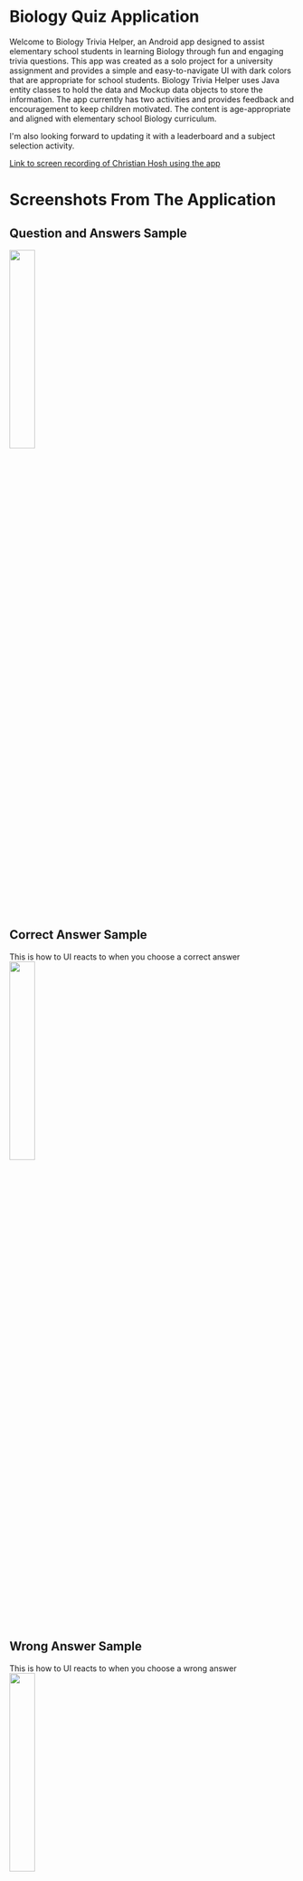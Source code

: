 # Biology Quiz Application
  Welcome to Biology Trivia Helper, an Android app designed to assist elementary school students in learning Biology through fun and engaging 
  trivia questions. This app was created as a solo project for a university assignment and provides a simple and easy-to-navigate UI with dark 
  colors that are appropriate for school students. Biology Trivia Helper uses Java entity classes to hold the data and Mockup data objects to store 
  the information. The app currently has two activities and provides feedback and encouragement to keep children motivated. The content is 
  age-appropriate and aligned with elementary school Biology curriculum.
  
  I'm also looking forward to updating it with a leaderboard and a subject selection activity. 

 <a href="https://drive.google.com/file/d/1f_tDmfQ-zztly0RU0AF9c9Sm2uIoTDsq/view?usp=sharing">Link to screen recording of Christian Hosh using the app</a>

# Screenshots From The Application
  <h2>Question and Answers Sample</h2>
  <img src="https://user-images.githubusercontent.com/104357056/235326574-0ab6a1f1-e624-4c2a-9608-4a5217376328.jpg" width=30%>
  <h2>Correct Answer Sample</h2>
  This is how to UI reacts to when you choose a correct answer
  <img src="https://user-images.githubusercontent.com/104357056/235326573-68ac76b6-e912-41af-8e38-9ad1c79d06db.jpg" width=30%>
  <h2>Wrong Answer Sample</h2>
   This is how to UI reacts to when you choose a wrong answer
  <img src="https://user-images.githubusercontent.com/104357056/235326575-8e0c25eb-3742-431d-ae5b-3aa24dadd10e.jpg" width=30%>
  <h2>Final Overview Screen</h2>
  This final screen opens up when you finish answering 10 trivia questions and shows you all the questions you answered with their correct answers
  <img src="https://user-images.githubusercontent.com/104357056/235357967-35db5d56-efeb-45d8-ba21-538bdbb32801.jpg" width=30%>


# To-Do & Future Plans
<ul>
  <li>Make a leaderboard</li>
  <li>Fix up the UI on the overview screen</li>
  <li>Add more subjects other than biology</li>
  <li>Use an API to get the trivia questions instead of hardcoding them</li>
</ul>
